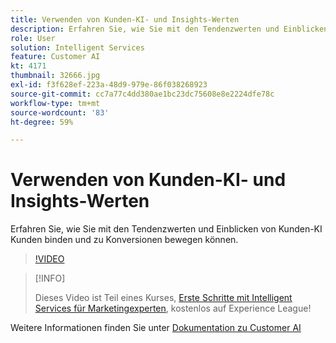 ```yaml
---
title: Verwenden von Kunden-KI- und Insights-Werten
description: Erfahren Sie, wie Sie mit den Tendenzwerten und Einblicken von Kunden-KI Kunden binden und zu Konversionen bewegen können.
role: User
solution: Intelligent Services
feature: Customer AI
kt: 4171
thumbnail: 32666.jpg
exl-id: f3f628ef-223a-48d9-979e-86f038268923
source-git-commit: cc7a77c4dd380ae1bc23dc75608e8e2224dfe78c
workflow-type: tm+mt
source-wordcount: '83'
ht-degree: 59%

---
```


# Verwenden von Kunden-KI- und Insights-Werten

Erfahren Sie, wie Sie mit den Tendenzwerten und Einblicken von Kunden-KI Kunden binden und zu Konversionen bewegen können.

>[!VIDEO](https://video.tv.adobe.com/v/32666?quality=12&learn=on)

>[!INFO]
>
> Dieses Video ist Teil eines Kurses, [Erste Schritte mit Intelligent Services für Marketingexperten](https://experienceleague.adobe.com/?recommended=ExperiencePlatform-U-1-2020.1.intelligentservices), kostenlos auf Experience League!

Weitere Informationen finden Sie unter [Dokumentation zu Customer AI](https://experienceleague.adobe.com/docs/experience-platform/intelligent-services/customer-ai/overview.html?lang=de)
